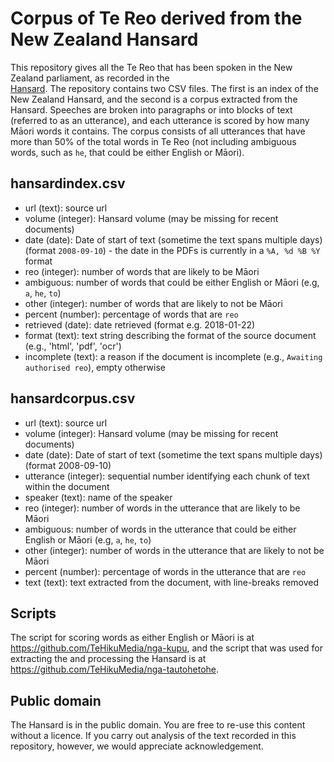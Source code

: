 # Corpus of Te Reo derived from the New Zealand Hansard

This repository gives all the Te Reo that has been spoken in the New Zealand parliament, as recorded in the \
[Hansard](https://www.parliament.nz/en/pb/hansard-debates/). The repository contains
two CSV files. The first is an index of the New Zealand Hansard, and the second is a corpus extracted from the Hansard. Speeches are broken into paragraphs or into blocks of text (referred to as an utterance), and each utterance is scored 
by how many Māori words it contains. The corpus consists of all utterances that have more than 50% of the total words in Te Reo (not including ambiguous words, such as `he`, that could be either English or Māori).

## hansardindex.csv
* url (text): source url
* volume (integer): Hansard volume (may be missing for recent documents)
* date (date): Date of start of text (sometime the text spans multiple days) (format `2008-09-10`)  - the date in the PDFs is currently in a `%A, %d %B %Y` format
* reo (integer): number of words that are likely to be Māori
* ambiguous: number of words that could be either English or Māori (e.g, `a`, `he`, `to`)
* other (integer): number of words that are likely to not be Māori
* percent (number): percentage of words that are `reo`
* retrieved (date):  date retrieved (format e.g. 2018-01-22)
* format (text): text string describing the format of the source document (e.g., 'html', 'pdf', 'ocr')
* incomplete (text): a reason if the document is incomplete (e.g., `Awaiting authorised reo`), empty otherwise

## hansardcorpus.csv
* url (text): source url
* volume (integer): Hansard volume (may be missing for recent documents)
* date (date): Date of start of text (sometime the text spans multiple days) (format 2008-09-10)
* utterance (integer): sequential number identifying each chunk of text within the document
* speaker (text): name of the speaker
* reo (integer): number of words in the utterance that are likely to be Māori
* ambiguous: number of words in the utterance that could be either English or Māori (e.g, `a`, `he`, `to`)
* other (integer): number of words in the utterance that are likely to not be Māori
* percent (number): percentage of words in the utterance that are `reo`
* text (text): text extracted from the document, with line-breaks removed

## Scripts
The script for scoring words as either English or Māori is at https://github.com/TeHikuMedia/nga-kupu, and the script that was used for extracting the and processing the Hansard is at https://github.com/TeHikuMedia/nga-tautohetohe.

## Public domain
The Hansard is in the public domain. You are free to re-use this content without a licence. If you carry out analysis of the text recorded in this repository, however, we would appreciate acknowledgement.

